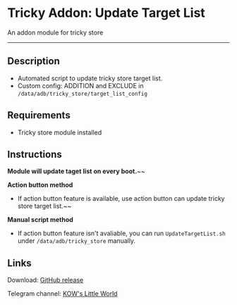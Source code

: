 # **Tricky Addon: Update Target List**
An addon module for tricky store

---
## Description
- Automated script to update tricky store target list.
- Custom config: ADDITION and EXCLUDE in `/data/adb/tricky_store/target_list_config`

## Requirements
- Tricky store module installed

## Instructions
**Module will update taget list on every boot.**~~

**Action button method**
- If action button feature is available, use action button can update tricky store target list.~~

**Manual script method**
- If action button feature isn't avaliable, you can run `UpdateTargetList.sh` under `/data/adb/tricky_store` manually.


## Links
Download: [GitHub release](https://github.com/KOWX712/Tricky-Addon-Update-Target-List/releases)

Telegram channel: [KOW's Little World](https://t.me/kowchannel)
